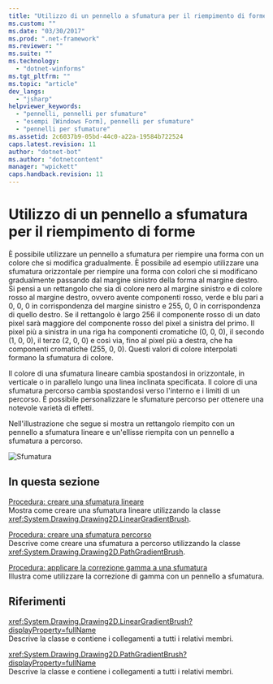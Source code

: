 ```yaml
---
title: "Utilizzo di un pennello a sfumatura per il riempimento di forme | Microsoft Docs"
ms.custom: ""
ms.date: "03/30/2017"
ms.prod: ".net-framework"
ms.reviewer: ""
ms.suite: ""
ms.technology: 
  - "dotnet-winforms"
ms.tgt_pltfrm: ""
ms.topic: "article"
dev_langs: 
  - "jsharp"
helpviewer_keywords: 
  - "pennelli, pennelli per sfumature"
  - "esempi [Windows Form], pennelli per sfumature"
  - "pennelli per sfumature"
ms.assetid: 2c6037b9-05bd-44c0-a22a-19584b722524
caps.latest.revision: 11
author: "dotnet-bot"
ms.author: "dotnetcontent"
manager: "wpickett"
caps.handback.revision: 11
---
```

# Utilizzo di un pennello a sfumatura per il riempimento di forme
È possibile utilizzare un pennello a sfumatura per riempire una forma con un colore che si modifica gradualmente.  È possibile ad esempio utilizzare una sfumatura orizzontale per riempire una forma con colori che si modificano gradualmente passando dal margine sinistro della forma al margine destro.  Si pensi a un rettangolo che sia di colore nero al margine sinistro e di colore rosso al margine destro, ovvero avente componenti rosso, verde e blu pari a 0, 0, 0 in corrispondenza del margine sinistro e 255, 0, 0 in corrispondenza di quello destro.  Se il rettangolo è largo 256 il componente rosso di un dato pixel sarà maggiore del componente rosso del pixel a sinistra del primo.  Il pixel più a sinistra in una riga ha componenti cromatiche \(0, 0, 0\), il secondo \(1, 0, 0\), il terzo \(2, 0, 0\) e così via, fino al pixel più a destra, che ha componenti cromatiche \(255, 0, 0\).  Questi valori di colore interpolati formano la sfumatura di colore.  
  
 Il colore di una sfumatura lineare cambia spostandosi in orizzontale, in verticale o in parallelo lungo una linea inclinata specificata.  Il colore di una sfumatura percorso cambia spostandosi verso l'interno e i limiti di un percorso.  È possibile personalizzare le sfumature percorso per ottenere una notevole varietà di effetti.  
  
 Nell'illustrazione che segue si mostra un rettangolo riempito con un pennello a sfumatura lineare e un'ellisse riempita con un pennello a sfumatura a percorso.  
  
 ![Sfumatura](../../../../docs/framework/winforms/advanced/media/gradient2.png "gradient2")  
  
## In questa sezione  
 [Procedura: creare una sfumatura lineare](../../../../docs/framework/winforms/advanced/how-to-create-a-linear-gradient.md)  
 Mostra come creare una sfumatura lineare utilizzando la classe <xref:System.Drawing.Drawing2D.LinearGradientBrush>.  
  
 [Procedura: creare una sfumatura percorso](../../../../docs/framework/winforms/advanced/how-to-create-a-path-gradient.md)  
 Descrive come creare una sfumatura a percorso utilizzando la classe <xref:System.Drawing.Drawing2D.PathGradientBrush>.  
  
 [Procedura: applicare la correzione gamma a una sfumatura](../../../../docs/framework/winforms/advanced/how-to-apply-gamma-correction-to-a-gradient.md)  
 Illustra come utilizzare la correzione di gamma con un pennello a sfumatura.  
  
## Riferimenti  
 <xref:System.Drawing.Drawing2D.LinearGradientBrush?displayProperty=fullName>  
 Descrive la classe e contiene i collegamenti a tutti i relativi membri.  
  
 <xref:System.Drawing.Drawing2D.PathGradientBrush?displayProperty=fullName>  
 Descrive la classe e contiene i collegamenti a tutti i relativi membri.